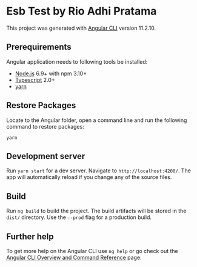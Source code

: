 # Esb Test by Rio Adhi Pratama

This project was generated with [Angular CLI](https://github.com/angular/angular-cli) version 11.2.10.

## Prerequirements

Angular application needs to following tools be installed:

* [Node.js](https://nodejs.org/en/) 6.9+ with npm 3.10+
* [Typescript](https://www.typescriptlang.org/) 2.0+
* [yarn](https://yarnpkg.com/en/)

## Restore Packages

Locate to the Angular folder, open a command line and run the following command to restore packages:
```
yarn
```

## Development server

Run `yarn start` for a dev server. Navigate to `http://localhost:4200/`. The app will automatically reload if you change any of the source files.

## Build

Run `ng build` to build the project. The build artifacts will be stored in the `dist/` directory. Use the `--prod` flag for a production build.

## Further help

To get more help on the Angular CLI use `ng help` or go check out the [Angular CLI Overview and Command Reference](https://angular.io/cli) page.
